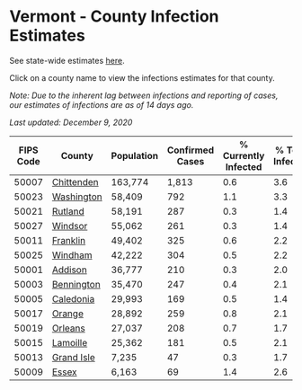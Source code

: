 # Vermont - County Infection Estimates

See state-wide estimates [here](/infections/us-vt).

Click on a county name to view the infections estimates for that county.

*Note: Due to the inherent lag between infections and reporting of cases, our estimates of infections are as of 14 days ago.*

*Last updated: December 9, 2020*

|   FIPS Code |                   County |   Population |   Confirmed Cases |   % Currently Infected |   % Total Infected |
|-------------|--------------------------|--------------|-------------------|------------------------|--------------------|
|       50007 | [Chittenden](chittenden) |      163,774 |             1,813 |                    0.6 |                3.6 |
|       50023 | [Washington](washington) |       58,409 |               792 |                    1.1 |                3.3 |
|       50021 |       [Rutland](rutland) |       58,191 |               287 |                    0.3 |                1.4 |
|       50027 |       [Windsor](windsor) |       55,062 |               261 |                    0.3 |                1.4 |
|       50011 |     [Franklin](franklin) |       49,402 |               325 |                    0.6 |                2.2 |
|       50025 |       [Windham](windham) |       42,222 |               304 |                    0.5 |                2.2 |
|       50001 |       [Addison](addison) |       36,777 |               210 |                    0.3 |                2.0 |
|       50003 | [Bennington](bennington) |       35,470 |               247 |                    0.4 |                2.1 |
|       50005 |   [Caledonia](caledonia) |       29,993 |               169 |                    0.5 |                1.4 |
|       50017 |         [Orange](orange) |       28,892 |               259 |                    0.8 |                2.1 |
|       50019 |       [Orleans](orleans) |       27,037 |               208 |                    0.7 |                1.7 |
|       50015 |     [Lamoille](lamoille) |       25,362 |               181 |                    0.5 |                2.1 |
|       50013 | [Grand Isle](grand-isle) |        7,235 |                47 |                    0.3 |                1.7 |
|       50009 |           [Essex](essex) |        6,163 |                69 |                    1.4 |                2.6 |